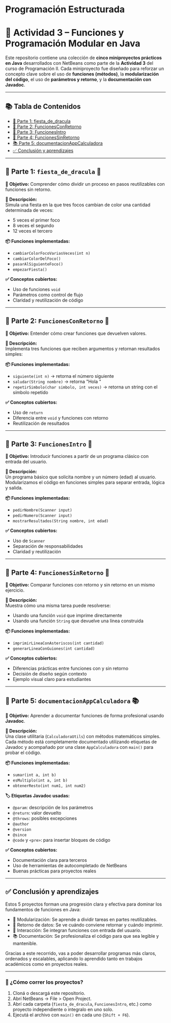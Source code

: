 # Programación Estructurada

# 🧠 Actividad 3 – Funciones y Programación Modular en Java

Este repositorio contiene una colección de **cinco miniproyectos prácticos en Java** desarrollados con NetBeans como parte de la **Actividad 3** del curso de Programación II. Cada miniproyecto fue diseñado para reforzar un concepto clave sobre el uso de **funciones (métodos)**, la **modularización del código**, el uso de **parámetros y retorno**, y la **documentación con Javadoc**.

---

## 📚 Tabla de Contenidos

- [🎉 Parte 1: fiesta_de_dracula](#parte-1-fiesta_de_dracula-)
- [🔁 Parte 2: FuncionesConRetorno](#parte-2-funcionesconretorno-)
- [👤 Parte 3: FuncionesIntro](#parte-3-funcionesintro-)
- [📣 Parte 4: FuncionesSinRetorno](#parte-4-funcionessinretorno-)
- [📚 Parte 5: documentacionAppCalculadora](#parte-5-documentacionappcalculadora-)
- [✅ Conclusión y aprendizajes](#-conclusión-y-aprendizajes)

---

## 🧩 Parte 1: `fiesta_de_dracula` 🦇

**🎯 Objetivo:** Comprender cómo dividir un proceso en pasos reutilizables con funciones sin retorno.

**📖 Descripción:**  
Simula una fiesta en la que tres focos cambian de color una cantidad determinada de veces:  
- 5 veces el primer foco  
- 8 veces el segundo  
- 12 veces el tercero  

**📦 Funciones implementadas:**
- `cambiarColorFocoVariasVeces(int n)`
- `cambiarColorDelFoco()`
- `pasarAlSiguienteFoco()`
- `empezarFiesta()`

**✅ Conceptos cubiertos:**
- Uso de funciones `void`  
- Parámetros como control de flujo  
- Claridad y reutilización de código  

---

## 🧩 Parte 2: `FuncionesConRetorno` 🔁

**🎯 Objetivo:** Entender cómo crear funciones que devuelven valores.

**📖 Descripción:**  
Implementa tres funciones que reciben argumentos y retornan resultados simples:

**📦 Funciones implementadas:**
- `siguiente(int n)` → retorna el número siguiente  
- `saludar(String nombre)` → retorna "Hola <nombre>"  
- `repetirSimbolo(char simbolo, int veces)` → retorna un string con el símbolo repetido  

**✅ Conceptos cubiertos:**
- Uso de `return`  
- Diferencia entre `void` y funciones con retorno  
- Reutilización de resultados  

---

## 🧩 Parte 3: `FuncionesIntro` 👤

**🎯 Objetivo:** Introducir funciones a partir de un programa clásico con entrada del usuario.

**📖 Descripción:**  
Un programa básico que solicita nombre y un número (edad) al usuario. Modularizamos el código en funciones simples para separar entrada, lógica y salida.

**📦 Funciones implementadas:**
- `pedirNombre(Scanner input)`  
- `pedirNumero(Scanner input)`  
- `mostrarResultados(String nombre, int edad)`  

**✅ Conceptos cubiertos:**
- Uso de `Scanner`  
- Separación de responsabilidades  
- Claridad y reutilización  

---

## 🧩 Parte 4: `FuncionesSinRetorno` 📣

**🎯 Objetivo:** Comparar funciones con retorno y sin retorno en un mismo ejercicio.

**📖 Descripción:**  
Muestra cómo una misma tarea puede resolverse:
- Usando una función `void` que imprime directamente
- Usando una función `String` que devuelve una línea construida

**📦 Funciones implementadas:**
- `imprimirLineaConAsteriscos(int cantidad)`  
- `generarLineaConGuiones(int cantidad)`  

**✅ Conceptos cubiertos:**
- Diferencias prácticas entre funciones con y sin retorno  
- Decisión de diseño según contexto  
- Ejemplo visual claro para estudiantes  

---

## 🧩 Parte 5: `documentacionAppCalculadora` 📚

**🎯 Objetivo:** Aprender a documentar funciones de forma profesional usando **Javadoc**.

**📖 Descripción:**  
Una clase utilitaria (`CalculadoraUtils`) con métodos matemáticos simples. Cada método está completamente documentado utilizando etiquetas de Javadoc y acompañado por una clase `AppCalculadora` con `main()` para probar el código.

**📦 Funciones implementadas:**
- `sumar(int a, int b)`  
- `esMultiplo(int a, int b)`  
- `obtenerResto(int num1, int num2)`  

**🏷️ Etiquetas Javadoc usadas:**
- `@param`: descripción de los parámetros  
- `@return`: valor devuelto  
- `@throws`: posibles excepciones  
- `@author`  
- `@version`  
- `@since`  
- `@code` y `<pre>`: para insertar bloques de código

**✅ Conceptos cubiertos:**
- Documentación clara para terceros  
- Uso de herramientas de autocompletado de NetBeans  
- Buenas prácticas para proyectos reales  

---

## ✅ Conclusión y aprendizajes

Estos 5 proyectos forman una progresión clara y efectiva para dominar los fundamentos de funciones en Java:

- 🧱 Modularización: Se aprende a dividir tareas en partes reutilizables.
- 🔁 Retorno de datos: Se ve cuándo conviene retornar y cuándo imprimir.
- 💬 Interacción: Se integran funciones con entrada del usuario.
- 📚 Documentación: Se profesionaliza el código para que sea legible y mantenible.

Gracias a este recorrido, vas a poder desarrollar programas más claros, ordenados y escalables, aplicando lo aprendido tanto en trabajos académicos como en proyectos reales.

---

### 🧪 ¿Cómo correr los proyectos?

1. Cloná o descargá este repositorio.
2. Abrí NetBeans → File > Open Project.
3. Abrí cada carpeta (`fiesta_de_dracula`, `FuncionesIntro`, etc.) como proyecto independiente o integralo en uno solo.
4. Ejecutá el archivo con `main()` en cada uno (`Shift + F6`).




